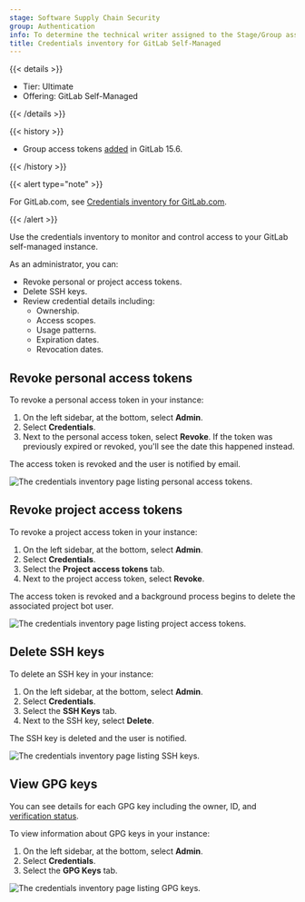 ```yaml
---
stage: Software Supply Chain Security
group: Authentication
info: To determine the technical writer assigned to the Stage/Group associated with this page, see https://handbook.gitlab.com/handbook/product/ux/technical-writing/#assignments
title: Credentials inventory for GitLab Self-Managed
---
```


{{< details >}}

- Tier: Ultimate
- Offering: GitLab Self-Managed

{{< /details >}}

{{< history >}}

- Group access tokens [added](https://gitlab.com/gitlab-org/gitlab/-/merge_requests/102959) in GitLab 15.6.

{{< /history >}}

{{< alert type="note" >}}

For GitLab.com, see [Credentials inventory for GitLab.com](../user/group/credentials_inventory.md).

{{< /alert >}}

Use the credentials inventory to monitor and control access to your GitLab self-managed instance.

As an administrator, you can:

- Revoke personal or project access tokens.
- Delete SSH keys.
- Review credential details including:
  - Ownership.
  - Access scopes.
  - Usage patterns.
  - Expiration dates.
  - Revocation dates.

## Revoke personal access tokens

To revoke a personal access token in your instance:

1. On the left sidebar, at the bottom, select **Admin**.
1. Select **Credentials**.
1. Next to the personal access token, select **Revoke**.
   If the token was previously expired or revoked, you'll see the date this happened instead.

The access token is revoked and the user is notified by email.

![The credentials inventory page listing personal access tokens.](img/credentials_inventory_personal_access_tokens_v14_9.png)

## Revoke project access tokens

To revoke a project access token in your instance:

1. On the left sidebar, at the bottom, select **Admin**.
1. Select **Credentials**.
1. Select the **Project access tokens** tab.
1. Next to the project access token, select **Revoke**.

The access token is revoked and a background process begins to delete the associated project bot user.

![The credentials inventory page listing project access tokens.](img/credentials_inventory_project_access_tokens_v14_9.png)

## Delete SSH keys

To delete an SSH key in your instance:

1. On the left sidebar, at the bottom, select **Admin**.
1. Select **Credentials**.
1. Select the **SSH Keys** tab.
1. Next to the SSH key, select **Delete**.

The SSH key is deleted and the user is notified.

![The credentials inventory page listing SSH keys.](img/credentials_inventory_ssh_keys_v14_9.png)

## View GPG keys

You can see details for each GPG key including the owner, ID, and [verification status](../user/project/repository/signed_commits/gpg.md).

To view information about GPG keys in your instance:

1. On the left sidebar, at the bottom, select **Admin**.
1. Select **Credentials**.
1. Select the **GPG Keys** tab.

![The credentials inventory page listing GPG keys.](img/credentials_inventory_gpg_keys_v14_9.png)
